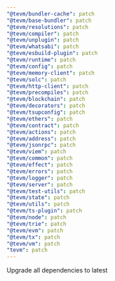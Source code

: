 ```yaml
---
"@tevm/bundler-cache": patch
"@tevm/base-bundler": patch
"@tevm/resolutions": patch
"@tevm/compiler": patch
"@tevm/unplugin": patch
"@tevm/whatsabi": patch
"@tevm/esbuild-plugin": patch
"@tevm/runtime": patch
"@tevm/config": patch
"@tevm/memory-client": patch
"@tevm/solc": patch
"@tevm/http-client": patch
"@tevm/precompiles": patch
"@tevm/blockchain": patch
"@tevm/decorators": patch
"@tevm/tsupconfig": patch
"@tevm/ethers": patch
"@tevm/contract": patch
"@tevm/actions": patch
"@tevm/address": patch
"@tevm/jsonrpc": patch
"@tevm/viem": patch
"@tevm/common": patch
"@tevm/effect": patch
"@tevm/errors": patch
"@tevm/logger": patch
"@tevm/server": patch
"@tevm/test-utils": patch
"@tevm/state": patch
"@tevm/utils": patch
"@tevm/ts-plugin": patch
"@tevm/node": patch
"@tevm/trie": patch
"@tevm/evm": patch
"@tevm/tx": patch
"@tevm/vm": patch
"tevm": patch
---
```


Upgrade all dependencies to latest
